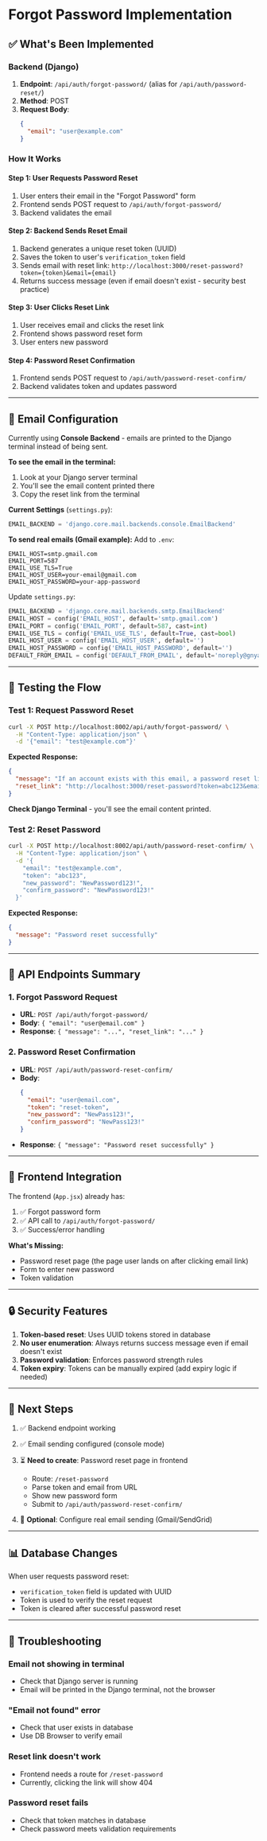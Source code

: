 # Forgot Password Implementation

## ✅ What's Been Implemented

### Backend (Django)

1. **Endpoint**: `/api/auth/forgot-password/` (alias for `/api/auth/password-reset/`)
2. **Method**: POST
3. **Request Body**:
   ```json
   {
     "email": "user@example.com"
   }
   ```

### How It Works

#### Step 1: User Requests Password Reset

1. User enters their email in the "Forgot Password" form
2. Frontend sends POST request to `/api/auth/forgot-password/`
3. Backend validates the email

#### Step 2: Backend Sends Reset Email

1. Backend generates a unique reset token (UUID)
2. Saves the token to user's `verification_token` field
3. Sends email with reset link: `http://localhost:3000/reset-password?token={token}&email={email}`
4. Returns success message (even if email doesn't exist - security best practice)

#### Step 3: User Clicks Reset Link

1. User receives email and clicks the reset link
2. Frontend shows password reset form
3. User enters new password

#### Step 4: Password Reset Confirmation

1. Frontend sends POST request to `/api/auth/password-reset-confirm/`
2. Backend validates token and updates password

---

## 📧 Email Configuration

Currently using **Console Backend** - emails are printed to the Django terminal instead of being sent.

**To see the email in the terminal:**

1. Look at your Django server terminal
2. You'll see the email content printed there
3. Copy the reset link from the terminal

**Current Settings** (`settings.py`):

```python
EMAIL_BACKEND = 'django.core.mail.backends.console.EmailBackend'
```

**To send real emails (Gmail example):**
Add to `.env`:

```env
EMAIL_HOST=smtp.gmail.com
EMAIL_PORT=587
EMAIL_USE_TLS=True
EMAIL_HOST_USER=your-email@gmail.com
EMAIL_HOST_PASSWORD=your-app-password
```

Update `settings.py`:

```python
EMAIL_BACKEND = 'django.core.mail.backends.smtp.EmailBackend'
EMAIL_HOST = config('EMAIL_HOST', default='smtp.gmail.com')
EMAIL_PORT = config('EMAIL_PORT', default=587, cast=int)
EMAIL_USE_TLS = config('EMAIL_USE_TLS', default=True, cast=bool)
EMAIL_HOST_USER = config('EMAIL_HOST_USER', default='')
EMAIL_HOST_PASSWORD = config('EMAIL_HOST_PASSWORD', default='')
DEFAULT_FROM_EMAIL = config('DEFAULT_FROM_EMAIL', default='noreply@gnyansetu.com')
```

---

## 🧪 Testing the Flow

### Test 1: Request Password Reset

```bash
curl -X POST http://localhost:8002/api/auth/forgot-password/ \
  -H "Content-Type: application/json" \
  -d '{"email": "test@example.com"}'
```

**Expected Response:**

```json
{
  "message": "If an account exists with this email, a password reset link has been sent.",
  "reset_link": "http://localhost:3000/reset-password?token=abc123&email=test@example.com"
}
```

**Check Django Terminal** - you'll see the email content printed.

### Test 2: Reset Password

```bash
curl -X POST http://localhost:8002/api/auth/password-reset-confirm/ \
  -H "Content-Type: application/json" \
  -d '{
    "email": "test@example.com",
    "token": "abc123",
    "new_password": "NewPassword123!",
    "confirm_password": "NewPassword123!"
  }'
```

**Expected Response:**

```json
{
  "message": "Password reset successfully"
}
```

---

## 📝 API Endpoints Summary

### 1. Forgot Password Request

- **URL**: `POST /api/auth/forgot-password/`
- **Body**: `{ "email": "user@email.com" }`
- **Response**: `{ "message": "...", "reset_link": "..." }`

### 2. Password Reset Confirmation

- **URL**: `POST /api/auth/password-reset-confirm/`
- **Body**:
  ```json
  {
    "email": "user@email.com",
    "token": "reset-token",
    "new_password": "NewPass123!",
    "confirm_password": "NewPass123!"
  }
  ```
- **Response**: `{ "message": "Password reset successfully" }`

---

## 🎨 Frontend Integration

The frontend (`App.jsx`) already has:

1. ✅ Forgot password form
2. ✅ API call to `/api/auth/forgot-password/`
3. ✅ Success/error handling

**What's Missing:**

- Password reset page (the page user lands on after clicking email link)
- Form to enter new password
- Token validation

---

## 🔒 Security Features

1. **Token-based reset**: Uses UUID tokens stored in database
2. **No user enumeration**: Always returns success message even if email doesn't exist
3. **Password validation**: Enforces password strength rules
4. **Token expiry**: Tokens can be manually expired (add expiry logic if needed)

---

## 🚀 Next Steps

1. ✅ Backend endpoint working
2. ✅ Email sending configured (console mode)
3. ⏳ **Need to create**: Password reset page in frontend

   - Route: `/reset-password`
   - Parse token and email from URL
   - Show new password form
   - Submit to `/api/auth/password-reset-confirm/`

4. 🔧 **Optional**: Configure real email sending (Gmail/SendGrid)

---

## 📊 Database Changes

When user requests password reset:

- `verification_token` field is updated with UUID
- Token is used to verify the reset request
- Token is cleared after successful password reset

---

## 🐛 Troubleshooting

### Email not showing in terminal

- Check that Django server is running
- Email will be printed in the Django terminal, not the browser

### "Email not found" error

- Check that user exists in database
- Use DB Browser to verify email

### Reset link doesn't work

- Frontend needs a route for `/reset-password`
- Currently, clicking the link will show 404

### Password reset fails

- Check that token matches in database
- Check password meets validation requirements
